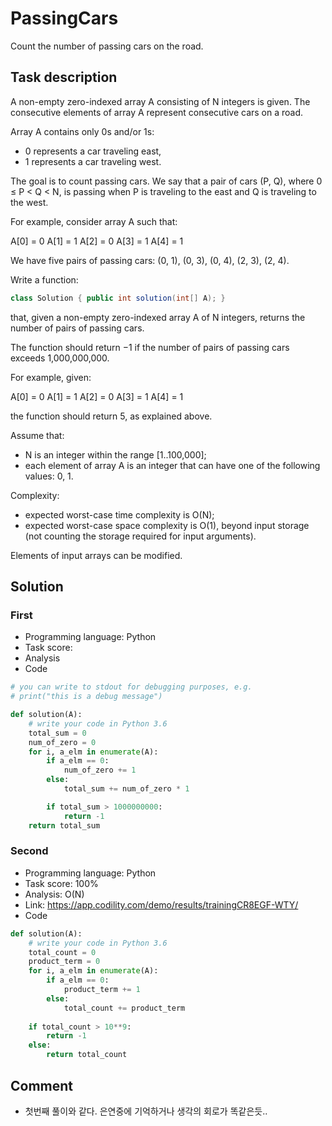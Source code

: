 # PassingCars

Count the number of passing cars on the road.

## Task description

A non-empty zero-indexed array A consisting of N integers is given. The consecutive elements of array A represent consecutive cars on a road.

Array A contains only 0s and/or 1s:

* 0 represents a car traveling east,
* 1 represents a car traveling west.

The goal is to count passing cars. We say that a pair of cars (P, Q), where 0 ≤ P < Q < N, is passing when P is traveling to the east and Q is traveling to the west.

For example, consider array A such that:

  A[0] = 0  A[1] = 1  A[2] = 0  A[3] = 1  A[4] = 1

We have five pairs of passing cars: (0, 1), (0, 3), (0, 4), (2, 3), (2, 4).

Write a function:

```java
class Solution { public int solution(int[] A); }
```

that, given a non-empty zero-indexed array A of N integers, returns the number of pairs of passing cars.

The function should return −1 if the number of pairs of passing cars exceeds 1,000,000,000.

For example, given:

  A[0] = 0  A[1] = 1  A[2] = 0  A[3] = 1  A[4] = 1

the function should return 5, as explained above.

Assume that:

* N is an integer within the range [1..100,000];
* each element of array A is an integer that can have one of the following values: 0, 1.

Complexity:

* expected worst-case time complexity is O(N);
* expected worst-case space complexity is O(1), beyond input storage (not counting the storage required for input arguments).

Elements of input arrays can be modified.

## Solution

### First

* Programming language: Python
* Task score:
* Analysis
* Code

```python
# you can write to stdout for debugging purposes, e.g.
# print("this is a debug message")

def solution(A):
    # write your code in Python 3.6
    total_sum = 0
    num_of_zero = 0
    for i, a_elm in enumerate(A):
        if a_elm == 0:
            num_of_zero += 1
        else:
            total_sum += num_of_zero * 1

        if total_sum > 1000000000:
            return -1
    return total_sum
```


### Second

* Programming language: Python
* Task score: 100%
* Analysis: O(N)
* Link: https://app.codility.com/demo/results/trainingCR8EGF-WTY/
* Code

```python
def solution(A):
    # write your code in Python 3.6
    total_count = 0
    product_term = 0
    for i, a_elm in enumerate(A):
        if a_elm == 0:
            product_term += 1
        else:
            total_count += product_term
    
    if total_count > 10**9:
        return -1
    else:
        return total_count
```

## Comment
- 첫번째 풀이와 같다. 은연중에 기억하거나 생각의 회로가 똑같은듯..
